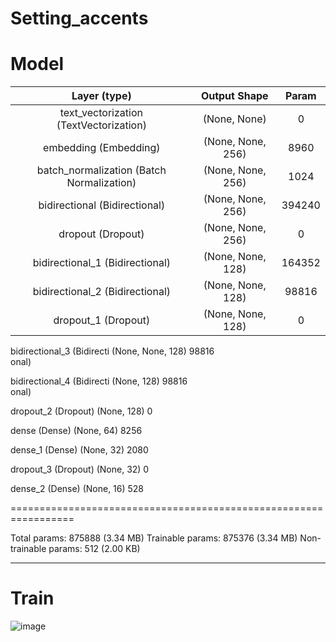 # Setting_accents

# Model

 Layer (type) |Output Shape  |    Param   
:------------:|:------------:|:------------:|
 text_vectorization (TextVectorization)  | (None, None)  |     0                                                                                              
 embedding (Embedding)      | (None, None, 256)    |     8960      
 batch_normalization (Batch Normalization) | (None, None, 256)    | 1024                                         
 bidirectional (Bidirectional) | (None, None, 256)    |     394240                                                                                                                      
 dropout (Dropout)          | (None, None, 256)    |     0                     
 bidirectional_1 (Bidirectional) |  (None, None, 128)     |    164352              
 bidirectional_2 (Bidirectional)   | (None, None, 128)    |     98816         
 dropout_1 (Dropout)     |    (None, None, 128)     |    0         
                                                                 
 bidirectional_3 (Bidirecti  (None, None, 128)         98816     
 onal)                                                           
                                                                 
 bidirectional_4 (Bidirecti  (None, 128)               98816     
 onal)                                                           
                                                                 
 dropout_2 (Dropout)         (None, 128)               0         
                                                                 
 dense (Dense)               (None, 64)                8256      
                                                                 
 dense_1 (Dense)             (None, 32)                2080      
                                                                 
 dropout_3 (Dropout)         (None, 32)                0         
                                                                 
 dense_2 (Dense)             (None, 16)                528       
                                                                 
=================================================================


Total params: 875888 (3.34 MB)
Trainable params: 875376 (3.34 MB)
Non-trainable params: 512 (2.00 KB)


_________________________________________________________________

# Train 
![image](https://github.com/BerezinDaniil/Setting_accents/assets/78606208/ac2a7d51-5cab-4f06-8363-1bb10144c019)

